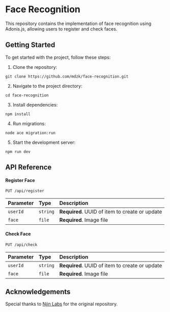 # Face Recognition

This repository contains the implementation of face recognition using Adonis.js, allowing users to register and check faces.

## Getting Started

To get started with the project, follow these steps:

1. Clone the repository:
```
git clone https://github.com/mdzk/face-recognition.git
```

2. Navigate to the project directory:
```
cd face-recognition
```

3. Install dependencies:
```
npm install
```

4. Run migrations:
```
node ace migration:run
```

5. Start the development server:
```
npm run dev
```

## API Reference

#### Register Face

```http
PUT /api/register
```

| Parameter | Type     | Description                |
| :-------- | :------- | :------------------------- |
| `userId` | `string` | **Required**. UUID of item to create or update |
| `face` | `file` | **Required**. Image file |

#### Check Face

```http
PUT /api/check
```

| Parameter | Type     | Description                |
| :-------- | :------- | :------------------------- |
| `userId` | `string` | **Required**. UUID of item to create or update |
| `face` | `file` | **Required**. Image file |



## Acknowledgements

Special thanks to [Njin Labs](https://github.com/njinlabs) for the original repository.
